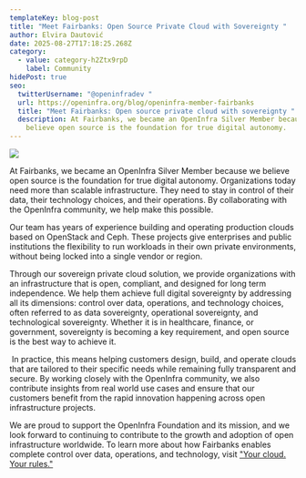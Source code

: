 ```yaml
---
templateKey: blog-post
title: "Meet Fairbanks: Open Source Private Cloud with Sovereignty "
author: Elvira Dautović
date: 2025-08-27T17:18:25.268Z
category:
  - value: category-h2Ztx9rpD
    label: Community
hidePost: true
seo:
  twitterUsername: "@openinfradev "
  url: https://openinfra.org/blog/openinfra-member-fairbanks
  title: "Meet Fairbanks: Open source private cloud with sovereignty "
  description: At Fairbanks, we became an OpenInfra Silver Member because we
    believe open source is the foundation for true digital autonomy.
---
```

![](/img/1200x675-silver-fairbanks.png)

At Fairbanks, we became an OpenInfra Silver Member because we believe open source is the foundation for true digital autonomy. Organizations today need more than scalable infrastructure. They need to stay in control of their data, their technology choices, and their operations. By collaborating with the OpenInfra community, we help make this possible.

Our team has years of experience building and operating production clouds based on OpenStack and Ceph. These projects give enterprises and public institutions the flexibility to run workloads in their own private environments, without being locked into a single vendor or region.

Through our sovereign private cloud solution, we provide organizations with an infrastructure that is open, compliant, and designed for long term independence. We help them achieve full digital sovereignty by addressing all its dimensions: control over data, operations, and technology choices, often referred to as data sovereignty, operational sovereignty, and technological sovereignty. Whether it is in healthcare, finance, or government, sovereignty is becoming a key requirement, and open source is the best way to achieve it.

 In practice, this means helping customers design, build, and operate clouds that are tailored to their specific needs while remaining fully transparent and secure. By working closely with the OpenInfra community, we also contribute insights from real world use cases and ensure that our customers benefit from the rapid innovation happening across open infrastructure projects.

We are proud to support the OpenInfra Foundation and its mission, and we look forward to continuing to contribute to the growth and adoption of open infrastructure worldwide. To learn more about how Fairbanks enables complete control over data, operations, and technology, visit ["Your cloud. Your rules."](<https://www.fairbanks.nl/private-cloud-solutions/open-source-private-cloud/>)  [](https://www.fairbanks.nl/private-cloud-solutions/open-source-private-cloud/)
